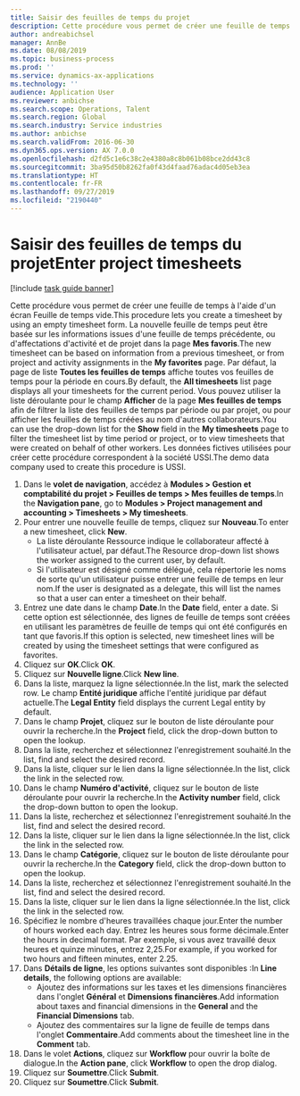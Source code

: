 ```yaml
---
title: Saisir des feuilles de temps du projet
description: Cette procédure vous permet de créer une feuille de temps à l'aide d'un écran Feuille de temps vide.
author: andreabichsel
manager: AnnBe
ms.date: 08/08/2019
ms.topic: business-process
ms.prod: ''
ms.service: dynamics-ax-applications
ms.technology: ''
audience: Application User
ms.reviewer: anbichse
ms.search.scope: Operations, Talent
ms.search.region: Global
ms.search.industry: Service industries
ms.author: anbichse
ms.search.validFrom: 2016-06-30
ms.dyn365.ops.version: AX 7.0.0
ms.openlocfilehash: d2fd5c1e6c38c2e4380a8c8b061b08bce2dd43c8
ms.sourcegitcommit: 3ba95d50b8262fa0f43d4faad76adac4d05eb3ea
ms.translationtype: HT
ms.contentlocale: fr-FR
ms.lasthandoff: 09/27/2019
ms.locfileid: "2190440"
---
```

# <a name="enter-project-timesheets"></a><span data-ttu-id="3c86c-103">Saisir des feuilles de temps du projet</span><span class="sxs-lookup"><span data-stu-id="3c86c-103">Enter project timesheets</span></span>

[!include [task guide banner](../../includes/task-guide-banner.md)]

<span data-ttu-id="3c86c-104">Cette procédure vous permet de créer une feuille de temps à l'aide d'un écran Feuille de temps vide.</span><span class="sxs-lookup"><span data-stu-id="3c86c-104">This procedure lets you create a timesheet by using an empty timesheet form.</span></span> <span data-ttu-id="3c86c-105">La nouvelle feuille de temps peut être basée sur les informations issues d'une feuille de temps précédente, ou d'affectations d'activité et de projet dans la page **Mes favoris**.</span><span class="sxs-lookup"><span data-stu-id="3c86c-105">The new timesheet can be based on information from a previous timesheet, or from project and activity assignments in the **My favorites** page.</span></span> <span data-ttu-id="3c86c-106">Par défaut, la page de liste **Toutes les feuilles de temps** affiche toutes vos feuilles de temps pour la période en cours.</span><span class="sxs-lookup"><span data-stu-id="3c86c-106">By default, the **All timesheets** list page displays all your timesheets for the current period.</span></span> <span data-ttu-id="3c86c-107">Vous pouvez utiliser la liste déroulante pour le champ **Afficher** de la page **Mes feuilles de temps** afin de filtrer la liste des feuilles de temps par période ou par projet, ou pour afficher les feuilles de temps créées au nom d'autres collaborateurs.</span><span class="sxs-lookup"><span data-stu-id="3c86c-107">You can use the drop-down list for the **Show** field in the **My timesheets** page to filter the timesheet list by time period or project, or to view timesheets that were created on behalf of other workers.</span></span> <span data-ttu-id="3c86c-108">Les données fictives utilisées pour créer cette procédure correspondent à la société USSI.</span><span class="sxs-lookup"><span data-stu-id="3c86c-108">The demo data company used to create this procedure is USSI.</span></span> 

1. <span data-ttu-id="3c86c-109">Dans le **volet de navigation**, accédez à **Modules > Gestion et comptabilité du projet > Feuilles de temps > Mes feuilles de temps**.</span><span class="sxs-lookup"><span data-stu-id="3c86c-109">In the **Navigation pane**, go to **Modules > Project management and accounting > Timesheets > My timesheets**.</span></span>
2. <span data-ttu-id="3c86c-110">Pour entrer une nouvelle feuille de temps, cliquez sur **Nouveau**.</span><span class="sxs-lookup"><span data-stu-id="3c86c-110">To enter a new timesheet, click **New**.</span></span>
    - <span data-ttu-id="3c86c-111">La liste déroulante Ressource indique le collaborateur affecté à l'utilisateur actuel, par défaut.</span><span class="sxs-lookup"><span data-stu-id="3c86c-111">The Resource drop-down list shows the worker assigned to the current user, by default.</span></span>  
    - <span data-ttu-id="3c86c-112">Si l'utilisateur est désigné comme délégué, cela répertorie les noms de sorte qu'un utilisateur puisse entrer une feuille de temps en leur nom.</span><span class="sxs-lookup"><span data-stu-id="3c86c-112">If the user is designated as a delegate, this will list the names so that a user can enter a timesheet on their behalf.</span></span>  
3. <span data-ttu-id="3c86c-113">Entrez une date dans le champ **Date**.</span><span class="sxs-lookup"><span data-stu-id="3c86c-113">In the **Date** field, enter a date.</span></span> <span data-ttu-id="3c86c-114">Si cette option est sélectionnée, des lignes de feuille de temps sont créées en utilisant les paramètres de feuille de temps qui ont été configurés en tant que favoris.</span><span class="sxs-lookup"><span data-stu-id="3c86c-114">If this option is selected, new timesheet lines will be created by using the timesheet settings that were configured as favorites.</span></span>  
4. <span data-ttu-id="3c86c-115">Cliquez sur **OK**.</span><span class="sxs-lookup"><span data-stu-id="3c86c-115">Click **OK**.</span></span>
5. <span data-ttu-id="3c86c-116">Cliquez sur **Nouvelle ligne**.</span><span class="sxs-lookup"><span data-stu-id="3c86c-116">Click **New line**.</span></span>
6. <span data-ttu-id="3c86c-117">Dans la liste, marquez la ligne sélectionnée.</span><span class="sxs-lookup"><span data-stu-id="3c86c-117">In the list, mark the selected row.</span></span> <span data-ttu-id="3c86c-118">Le champ **Entité juridique** affiche l'entité juridique par défaut actuelle.</span><span class="sxs-lookup"><span data-stu-id="3c86c-118">The **Legal Entity** field displays the current Legal entity by default.</span></span>   
7. <span data-ttu-id="3c86c-119">Dans le champ  **Projet**, cliquez sur le bouton de liste déroulante pour ouvrir la recherche.</span><span class="sxs-lookup"><span data-stu-id="3c86c-119">In the **Project** field, click the drop-down button to open the lookup.</span></span>
8. <span data-ttu-id="3c86c-120">Dans la liste, recherchez et sélectionnez l'enregistrement souhaité.</span><span class="sxs-lookup"><span data-stu-id="3c86c-120">In the list, find and select the desired record.</span></span>
9. <span data-ttu-id="3c86c-121">Dans la liste, cliquer sur le lien dans la ligne sélectionnée.</span><span class="sxs-lookup"><span data-stu-id="3c86c-121">In the list, click the link in the selected row.</span></span>
10. <span data-ttu-id="3c86c-122">Dans le champ **Numéro d'activité**, cliquez sur le bouton de liste déroulante pour ouvrir la recherche.</span><span class="sxs-lookup"><span data-stu-id="3c86c-122">In the **Activity number** field, click the drop-down button to open the lookup.</span></span>
11. <span data-ttu-id="3c86c-123">Dans la liste, recherchez et sélectionnez l'enregistrement souhaité.</span><span class="sxs-lookup"><span data-stu-id="3c86c-123">In the list, find and select the desired record.</span></span>
12. <span data-ttu-id="3c86c-124">Dans la liste, cliquer sur le lien dans la ligne sélectionnée.</span><span class="sxs-lookup"><span data-stu-id="3c86c-124">In the list, click the link in the selected row.</span></span>
13. <span data-ttu-id="3c86c-125">Dans le champ **Catégorie**, cliquez sur le bouton de liste déroulante pour ouvrir la recherche.</span><span class="sxs-lookup"><span data-stu-id="3c86c-125">In the **Category** field, click the drop-down button to open the lookup.</span></span>
14. <span data-ttu-id="3c86c-126">Dans la liste, recherchez et sélectionnez l'enregistrement souhaité.</span><span class="sxs-lookup"><span data-stu-id="3c86c-126">In the list, find and select the desired record.</span></span>
15. <span data-ttu-id="3c86c-127">Dans la liste, cliquer sur le lien dans la ligne sélectionnée.</span><span class="sxs-lookup"><span data-stu-id="3c86c-127">In the list, click the link in the selected row.</span></span>
16. <span data-ttu-id="3c86c-128">Spécifiez le nombre d'heures travaillées chaque jour.</span><span class="sxs-lookup"><span data-stu-id="3c86c-128">Enter the number of hours worked each day.</span></span> <span data-ttu-id="3c86c-129">Entrez les heures sous forme décimale.</span><span class="sxs-lookup"><span data-stu-id="3c86c-129">Enter the hours in decimal format.</span></span> <span data-ttu-id="3c86c-130">Par exemple, si vous avez travaillé deux heures et quinze minutes, entrez 2,25.</span><span class="sxs-lookup"><span data-stu-id="3c86c-130">For example, if you worked for two hours and fifteen minutes, enter 2.25.</span></span>   
17. <span data-ttu-id="3c86c-131">Dans **Détails de ligne**, les options suivantes sont disponibles :</span><span class="sxs-lookup"><span data-stu-id="3c86c-131">In **Line details**, the following options are available:</span></span>
    - <span data-ttu-id="3c86c-132">Ajoutez des informations sur les taxes et les dimensions financières dans l'onglet **Général** et **Dimensions financières**.</span><span class="sxs-lookup"><span data-stu-id="3c86c-132">Add information about taxes and financial dimensions in the **General** and the **Financial Dimensions** tab.</span></span>
    - <span data-ttu-id="3c86c-133">Ajoutez des commentaires sur la ligne de feuille de temps dans l'onglet **Commentaire**.</span><span class="sxs-lookup"><span data-stu-id="3c86c-133">Add comments about the timesheet line in the **Comment** tab.</span></span>
20. <span data-ttu-id="3c86c-134">Dans le volet **Actions**, cliquez sur **Workflow** pour ouvrir la boîte de dialogue.</span><span class="sxs-lookup"><span data-stu-id="3c86c-134">In the **Action pane**, click **Workflow** to open the drop dialog.</span></span>
21. <span data-ttu-id="3c86c-135">Cliquez sur **Soumettre**.</span><span class="sxs-lookup"><span data-stu-id="3c86c-135">Click **Submit**.</span></span>
22. <span data-ttu-id="3c86c-136">Cliquez sur **Soumettre**.</span><span class="sxs-lookup"><span data-stu-id="3c86c-136">Click **Submit**.</span></span>

